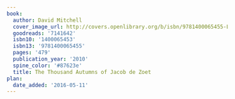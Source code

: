 ```yaml
---
book:
  author: David Mitchell
  cover_image_url: http://covers.openlibrary.org/b/isbn/9781400065455-L.jpg
  goodreads: '7141642'
  isbn10: '1400065453'
  isbn13: '9781400065455'
  pages: '479'
  publication_year: '2010'
  spine_color: '#87623e'
  title: The Thousand Autumns of Jacob de Zoet
plan:
  date_added: '2016-05-11'
---
```

